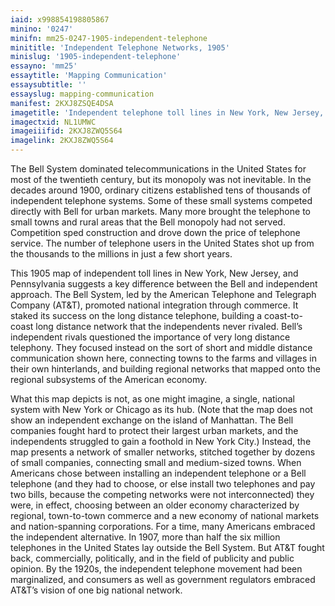 ```yaml
---
iaid: x998854198805867
minino: '0247'
minifn: mm25-0247-1905-independent-telephone
minititle: 'Independent Telephone Networks, 1905'
minislug: '1905-independent-telephone'
essayno: 'mm25'
essaytitle: 'Mapping Communication'
essaysubtitle: ''
essayslug: mapping-communication
manifest: 2KXJ8ZSQE4DSA
imagetitle: 'Independent telephone toll lines in New York, New Jersey, Pennsylvania : showing connections with Vermont, Delaware, Maryland, West Virginia, Ohio and...'
imagectxid: NL1UMWC
imageiiifid: 2KXJ8ZWQ5S64
imagelink: 2KXJ8ZWQ5S64
---
```

The Bell System dominated telecommunications in the United States for most of the twentieth century, but its monopoly was not inevitable. In the decades around 1900, ordinary citizens established tens of thousands of independent telephone systems. Some of these small systems competed directly with Bell for urban markets. Many more brought the telephone to small towns and rural areas that the Bell monopoly had not served. Competition sped construction and drove down the price of telephone service. The number of telephone users in the United States shot up from the thousands to the millions in just a few short years. 

This 1905 map of independent toll lines in New York, New Jersey, and Pennsylvania suggests a key difference between the Bell and independent approach. The Bell System, led by the American Telephone and Telegraph Company (AT&T), promoted national integration through commerce. It staked its success on the long distance telephone, building a coast-to-coast long distance network that the independents never rivaled. Bell’s independent rivals questioned the importance of very long distance telephony. They focused instead on the sort of short and middle distance communication shown here, connecting towns to the farms and villages in their own hinterlands, and building regional networks that mapped onto the regional subsystems of the American economy. 

What this map depicts is not, as one might imagine, a single, national system with New York or Chicago as its hub. (Note that the map does not show an independent exchange on the island of Manhattan. The Bell companies fought hard to protect their largest urban markets, and the independents struggled to gain a foothold in New York City.) Instead, the map presents a network of smaller networks, stitched together by dozens of small companies, connecting small and medium-sized towns. When Americans chose between installing an independent telephone or a Bell telephone (and they had to choose, or else install two telephones and pay two bills, because the competing networks were not interconnected) they were, in effect, choosing between an older economy characterized by regional, town-to-town commerce and a new economy of national markets and nation-spanning corporations. For a time, many Americans embraced the independent alternative. In 1907, more than half the six million telephones in the United States lay outside the Bell System. But AT&T fought back, commercially, politically, and in the field of publicity and public opinion. By the 1920s, the independent telephone movement had been marginalized, and consumers as well as government regulators embraced AT&T’s vision of one big national network. 



